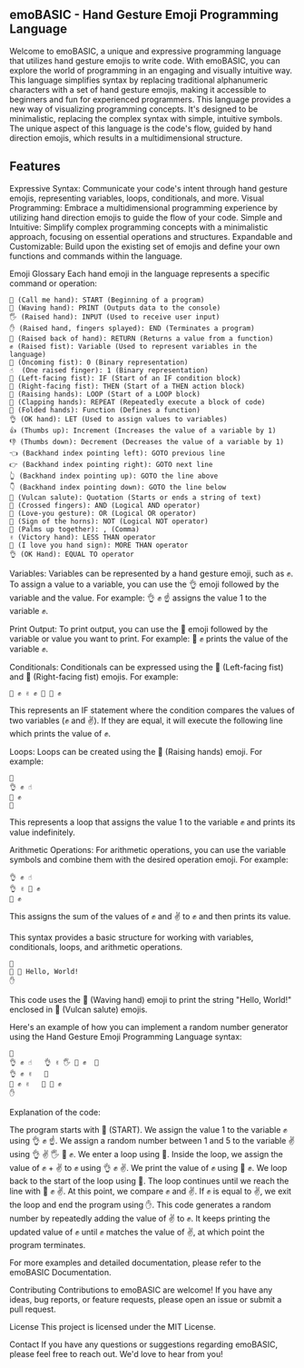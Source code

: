 
## emoBASIC - Hand Gesture Emoji Programming Language
Welcome to emoBASIC, a unique and expressive programming language that utilizes hand gesture emojis to write code. With emoBASIC, you can explore the world of programming in an engaging and visually intuitive way. This language simplifies syntax by replacing traditional alphanumeric characters with a set of hand gesture emojis, making it accessible to beginners and fun for experienced programmers. This language provides a new way of visualizing programming concepts. It's designed to be minimalistic, replacing the complex syntax with simple, intuitive symbols. The unique aspect of this language is the code's flow, guided by hand direction emojis, which results in a multidimensional structure.

## Features

Expressive Syntax: Communicate your code's intent through hand gesture emojis, representing variables, loops, conditionals, and more.
Visual Programming: Embrace a multidimensional programming experience by utilizing hand direction emojis to guide the flow of your code.
Simple and Intuitive: Simplify complex programming concepts with a minimalistic approach, focusing on essential operations and structures.
Expandable and Customizable: Build upon the existing set of emojis and define your own functions and commands within the language.


Emoji Glossary
Each hand emoji in the language represents a specific command or operation:
```
🤙 (Call me hand): START (Beginning of a program)
👋 (Waving hand): PRINT (Outputs data to the console)
🖐️ (Raised hand): INPUT (Used to receive user input)
✋ (Raised hand, fingers splayed): END (Terminates a program)
🤚 (Raised back of hand): RETURN (Returns a value from a function)
✊ (Raised fist): Variable (Used to represent variables in the language)
👊 (Oncoming fist): 0 (Binary representation)
☝️  (One raised finger): 1 (Binary representation) 
🤛 (Left-facing fist): IF (Start of an IF condition block)
🤜 (Right-facing fist): THEN (Start of a THEN action block)
🙌 (Raising hands): LOOP (Start of a LOOP block)
👏 (Clapping hands): REPEAT (Repeatedly execute a block of code)
🙏 (Folded hands): Function (Defines a function)
👌 (OK hand): LET (Used to assign values to variables)
👍 (Thumbs up): Increment (Increases the value of a variable by 1)
👎 (Thumbs down): Decrement (Decreases the value of a variable by 1)
👈 (Backhand index pointing left): GOTO previous line
👉 (Backhand index pointing right): GOTO next line
👆 (Backhand index pointing up): GOTO the line above
👇 (Backhand index pointing down): GOTO the line below
🖖 (Vulcan salute): Quotation (Starts or ends a string of text)
🤞 (Crossed fingers): AND (Logical AND operator)
🤟 (Love-you gesture): OR (Logical OR operator)
🤘 (Sign of the horns): NOT (Logical NOT operator)
🤲 (Palms up together): , (Comma)
✌️ (Victory hand): LESS THAN operator
🤟 (I love you hand sign): MORE THAN operator
👌 (OK Hand): EQUAL TO operator
```
Variables: Variables can be represented by a hand gesture emoji, such as ✊. To assign a value to a variable, you can use the 👌 emoji followed by the variable and the value. For example: 👌 ✊ ☝️ assigns the value 1 to the variable ✊.

Print Output: To print output, you can use the 👋 emoji followed by the variable or value you want to print. For example: 👋 ✊ prints the value of the variable ✊.

Conditionals: Conditionals can be expressed using the 🤛 (Left-facing fist) and 🤜 (Right-facing fist) emojis. For example:

```
🤛 ✊ ✌️ ✊ 🤜 👋 ✊
```
This represents an IF statement where the condition compares the values of two variables (✊ and ✌️). If they are equal, it will execute the following line which prints the value of ✊.

Loops: Loops can be created using the 🙌 (Raising hands) emoji. For example:

```
🙌
👌 ✊ ☝️
👋 ✊
🙌
```
This represents a loop that assigns the value 1 to the variable ✊ and prints its value indefinitely.

Arithmetic Operations: For arithmetic operations, you can use the variable symbols and combine them with the desired operation emoji. For example:

```
👌 ✊ ☝️
👌 ✌️ 🤟 ✊
👋 ✊
```
This assigns the sum of the values of ✊ and ✌️ to ✊ and then prints its value.

This syntax provides a basic structure for working with variables, conditionals, loops, and arithmetic operations. 

```
🤙
👋 🖖 Hello, World!
✋
```

This code uses the 👋 (Waving hand) emoji to print the string "Hello, World!" enclosed in 🖖 (Vulcan salute) emojis.

Here's an example of how you can implement a random number generator using the Hand Gesture Emoji Programming Language syntax:

```
🤙
👌 ✊ ☝️   👌 ✌️ 🖐️ 🤘 ✊  🙌
👌 ✊ ✌️   🙌
🤛 ✊ ✌️   🤜 👋 ✊
✋
```

Explanation of the code:

The program starts with 🤙 (START).
We assign the value 1 to the variable ✊ using 👌 ✊ ☝️.
We assign a random number between 1 and 5 to the variable ✌️ using 👌 ✌️ 🖐️ 🤘 ✊.
We enter a loop using 🙌.
Inside the loop, we assign the value of ✊ + ✌️ to ✊ using 👌 ✊ ✌️.
We print the value of ✊ using 👋 ✊.
We loop back to the start of the loop using 🙌.
The loop continues until we reach the line with 🤛 ✊ ✌️. At this point, we compare ✊ and ✌️.
If ✊ is equal to ✌️, we exit the loop and end the program using ✋.
This code generates a random number by repeatedly adding the value of ✌️ to ✊. It keeps printing the updated value of ✊ until ✊ matches the value of ✌️, at which point the program terminates.

For more examples and detailed documentation, please refer to the emoBASIC Documentation.

Contributing
Contributions to emoBASIC are welcome! If you have any ideas, bug reports, or feature requests, please open an issue or submit a pull request.

License
This project is licensed under the MIT License.

Contact
If you have any questions or suggestions regarding emoBASIC, please feel free to reach out. We'd love to hear from you!
